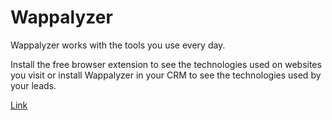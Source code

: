 # Wappalyzer

Wappalyzer works with the tools you use every day.

Install the free browser extension to see the technologies used on websites you visit or install Wappalyzer in your CRM to see the technologies used by your leads.

[Link](https://www.wappalyzer.com/apps)
